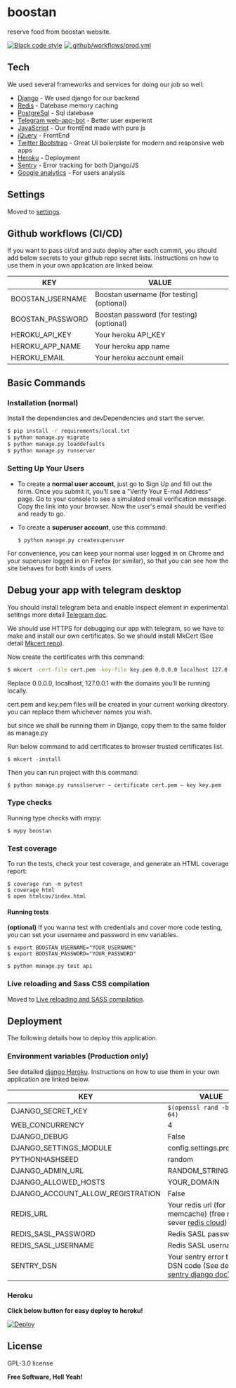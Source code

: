 # boostan

reserve food from boostan website.

[![Black code style](https://img.shields.io/badge/code%20style-black-000000.svg)](https://github.com/ambv/black)
[![.github/workflows/prod.yml](https://github.com/mohamadkhalaj/Boostan/actions/workflows/prod.yml/badge.svg)](https://github.com/mohamadkhalaj/Boostan/actions/workflows/prod.yml)

## Tech

We used several frameworks and services for doing our job so well:

- [Django]() - We used django for our backend
- [Redis]() - Datebase memory caching
- [PostgreSql]() - Sql datebase
- [Telegram web-app-bot]() - Better user experient
- [JavaScript]() - Our frontEnd made with pure js
- [jQuery]() - FrontEnd
- [Twitter Bootstrap]() - Great UI boilerplate for modern and responsive web apps
- [Heroku]() - Deployment
- [Sentry]() - Error tracking for both Django/JS
- [Google analytics]() - For users analysis

## Settings

Moved to [settings](http://cookiecutter-django.readthedocs.io/en/latest/settings.html).

## Github workflows (CI/CD)

If you want to pass ci/cd and auto deploy after each commit, you should add below secrets to your github repo secret lists.
Instructions on how to use them in your own application are linked below.

| KEY | VALUE |
| ------ | ------ |
| BOOSTAN_USERNAME | Boostan username (for testing) (optional)|
| BOOSTAN_PASSWORD | Boostan password (for testing) (optional)|
| HEROKU_API_KEY | Your heroku API_KEY |
| HEROKU_APP_NAME | Your heroku app name |
| HEROKU_EMAIL | Your heroku account email |


## Basic Commands

### Installation (normal)

Install the dependencies and devDependencies and start the server.

```sh
$ pip install -r requirements/local.txt
$ python manage.py migrate
$ python manage.py loaddefaults
$ python manage.py runserver
```

### Setting Up Your Users

-   To create a **normal user account**, just go to Sign Up and fill out the form. Once you submit it, you'll see a "Verify Your E-mail Address" page. Go to your console to see a simulated email verification message. Copy the link into your browser. Now the user's email should be verified and ready to go.

-   To create a **superuser account**, use this command:

        $ python manage.py createsuperuser

For convenience, you can keep your normal user logged in on Chrome and your superuser logged in on Firefox (or similar), so that you can see how the site behaves for both kinds of users.

## Debug your app with telegram desktop

You should install telegram beta and enable inspect element in experimental setitngs more detail [Telegram doc](https://core.telegram.org/bots/webapps#debug-mode-for-web-apps).

We should use HTTPS for debugging our app with telegram, so we have to make and install our own certificates.
So we should install MkCert (See detail [Mkcert repo](https://github.com/FiloSottile/mkcert)).

Now create the certificates with this command:
```sh
$ mkcert -cert-file cert.pem -key-file key.pem 0.0.0.0 localhost 127.0.0.1 ::1
```
Replace 0.0.0.0, localhost, 127.0.0.1 with the domains you’ll be running locally.

cert.pem and key.pem files will be created in your current working directory. you can replace them whichever names you wish.

but since we shall be running them in Django, copy them to the same folder as manage.py

Run below command to add certificates to browser trusted certificates list.
```
$ mkcert -install
```
Then you can run project with this command:
```
$ python manage.py runsslserver — certificate cert.pem — key key.pem
```

### Type checks

Running type checks with mypy:

    $ mypy boostan

### Test coverage

To run the tests, check your test coverage, and generate an HTML coverage report:

    $ coverage run -m pytest
    $ coverage html
    $ open htmlcov/index.html

#### Running tests
**(optional)** If you wanna test with credentials and cover more code testing, you can set your username and password in env variables.
```
$ export BOOSTAN_USERNAME="YOUR_USERNAME"
$ export BOOSTAN_PASSWORD="YOUR_PASSWORD"
```

    $ python manage.py test api

### Live reloading and Sass CSS compilation

Moved to [Live reloading and SASS compilation](https://cookiecutter-django.readthedocs.io/en/latest/developing-locally.html#sass-compilation-live-reloading).

## Deployment

The following details how to deploy this application.

### Environment variables (Production only)

See detailed [django Heroku](http://cookiecutter-django.readthedocs.io/en/latest/deployment-on-heroku.html).
Instructions on how to use them in your own application are linked below.

| KEY | VALUE |
| ------ | ------ |
| DJANGO_SECRET_KEY | ```$(openssl rand -base64 64)``` |
| WEB_CONCURRENCY | 4 |
| DJANGO_DEBUG | False |
| DJANGO_SETTINGS_MODULE | config.settings.production |
| PYTHONHASHSEED | random |
| DJANGO_ADMIN_URL | RANDOM_STRING/ |
| DJANGO_ALLOWED_HOSTS | YOUR_DOMAIN |
| DJANGO_ACCOUNT_ALLOW_REGISTRATION | False |
| REDIS_URL | Your redis url (for memcache) (free redis sever [redis cloud](https://app.redislabs.com/#/login)) |
| REDIS_SASL_PASSWORD | Redis SASL password |
| REDIS_SASL_USERNAME | Redis SASL username |
| SENTRY_DSN | Your sentry error tracker DSN code (See detail [sentry django doc](https://docs.sentry.io/platforms/python/guides/django/)) |

### Heroku
**Click below button for easy deploy to heroku!**

[![Deploy](https://www.herokucdn.com/deploy/button.svg)](https://heroku.com/deploy?template=https://github.com/mohamadkhalaj/Boostan/tree/master/)

## License

GPL-3.0 license

**Free Software, Hell Yeah!**
